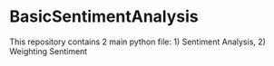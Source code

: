 # BasicSentimentAnalysis
This repository contains 2 main python file: 1) Sentiment Analysis, 2) Weighting Sentiment
